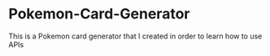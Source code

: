 # Pokemon-Card-Generator
This is a Pokemon card generator that I created in order to learn how to use APIs
